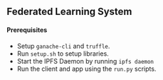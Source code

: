 ## Federated Learning System

#### Prerequisites
- Setup `ganache-cli` and `truffle`.
- Run `setup.sh` to setup libraries.
- Start the IPFS Daemon by running `ipfs daemon`
- Run the client and app using the `run.py` scripts.
